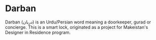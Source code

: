 # Darban
Darban (دربان) is an Urdu/Persian word meaning a doorkeeper, gurad or concierge. This is a smart lock, originated as a project for Makeistan's Designer in Residence program.
